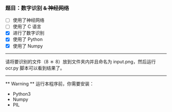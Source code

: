 ### 题目：数字识别 ~~& 神经网络~~

* [ ] 使用了神经网络
* [ ] 使用了 C 语言
* [x] 进行了数字识别
* [x] 使用了 Python
* [x] 使用了 Numpy

-----

请将要识别的文件（8 ＊ 8）放到文件夹内并且命名为 input.png，然后运行 ocr.py 脚本可以看到结果了。

------
** Warning **
运行本程序前，你需要安装：
- Python3
- Numpy
- PIL
